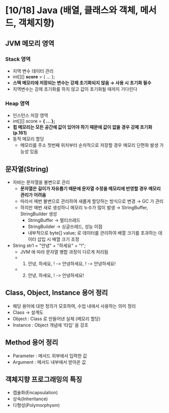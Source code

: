 # [10/18] Java (배열, 클래스와 객체, 메서드, 객체지향)

## JVM 메모리 영역

### Stack 영역

- 지역 변수 데이터 관리
- int[][] **score** = { … };
- **스택 메모리에 저장되는 변수는 강제 초기화되지 않음 → 사용 시 초기화 필수**
- 지역변수는 강제 초기화를 하지 않고 값이 초기화될 때까지 기다린다

### Heap 영역

- 인스턴스 저장 영역
- int[][] score = **{ … };**
- **힙 메모리는 모든 공간에 값이 있어야 하기 때문에 값이 없을 경우 강제 초기화 (p.161)**
- 동적 메모리 할당
    - 메모리를 주소 첫번째 위치부터 순차적으로 저장할 경우 메모리 단편화 발생 가능성 있음

## 문자열(String)

- 자바는 문자열을 불변으로 관리
    - **문자열은 길이가 자유롭기 때문에 문자열 수정을 메모리에 반영할 경우 메모리 관리가 어려움**
    - 따라서 매번 불변으로 관리하여 새롭게 할당하는 방식으로 변경 → GC 가 관리
    - 하지만 매번 새로 생성하니 메모리 누수가 많이 발생 → StringBuffer, StringBuilder 생성
        - StringBuffer → 멀티쓰레드
        - StringBuilder → 싱글쓰레드, 성능 이점
        - 내부적으로 byte[] value; 로 데이터를 관리하여 배열 크기를 초과하는 데이터 삽입 시 배열 크기 조정
- String str1 = "안녕" + "하세요" + "!";
    - JVM 에 따라 문자열 병합 과정이 다르게 처리됨
    - 1. 안녕, 하세요, ! -> 안녕하세요, ! -> 안녕하세요!
    - 2. 안녕, 하세요, ! -> 안녕하세요!

## Class, Object, Instance 용어 정리

- 해당 용어에 대한 정의가 모호하여, 수업 내에서 사용하는 의미 정리
- Class → 설계도
- Object : Class 로 만들어낸 실체 (메모리 할당)
- Instance : Object 개념에 ‘타입’ 을 강조

## Method 용어 정리

- Parameter : 메서드 외부에서 입력한 값
- Argument : 메서드 내부에서 받아온 값

## 객체지향 프로그래밍의 특징

- 캡슐화(Encapsulation)
- 상속(Inheritance)
- 다형성(Polymorphysm)

